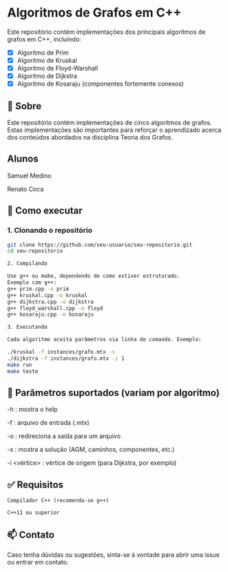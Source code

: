 # Algoritmos de Grafos em C++

Este repositório contém implementações dos principais algoritmos de grafos em C++, incluindo:

- [x] Algoritmo de Prim
- [x] Algoritmo de Kruskal
- [x] Algoritmo de Floyd-Warshall
- [x] Algoritmo de Dijkstra
- [x] Algoritmo de Kosaraju (componentes fortemente conexos)

## 🧠 Sobre

Este repositório contém implementações de cinco algoritmos de grafos. Estas implementações são importantes para reforçar o aprendizado acerca dos conteúdos abordados na disciplina Teoria dos Grafos.

## Alunos

Samuel Medino

Renato Coca


## 🚀 Como executar

### 1. Clonando o repositório

```bash
git clone https://github.com/seu-usuario/seu-repositorio.git
cd seu-repositorio

2. Compilando

Use g++ ou make, dependendo de como estiver estruturado.
Exemplo com g++:
g++ prim.cpp -o prim
g++ kruskal.cpp -o kruskal
g++ dijkstra.cpp -o dijkstra
g++ floyd_warshall.cpp -o floyd
g++ kosaraju.cpp -o kosaraju

3. Executando

Cada algoritmo aceita parâmetros via linha de comando. Exemplo:

./kruskal -f instances/grafo.mtx -s
./dijkstra -f instances/grafo.mtx -i 1
make run
make teste
```

## 📌 Parâmetros suportados (variam por algoritmo)

-h : mostra o help

-f <arquivo> : arquivo de entrada (.mtx)

-o <arquivo> : redireciona a saída para um arquivo

-s : mostra a solução (AGM, caminhos, componentes, etc.)

-i <vértice> : vértice de origem (para Dijkstra, por exemplo)

## ✅ Requisitos

    Compilador C++ (recomenda-se g++)

    C++11 ou superior

## 📫 Contato

Caso tenha dúvidas ou sugestões, sinta-se à vontade para abrir uma issue ou entrar em contato.